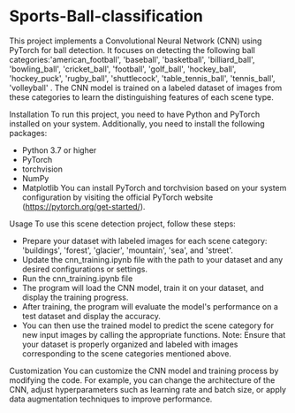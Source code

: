 # Sports-Ball-classification

This project implements a Convolutional Neural Network (CNN) using PyTorch for ball detection. It focuses on detecting the following ball categories:'american_football', 'baseball', 'basketball', 'billiard_ball', 'bowling_ball', 'cricket_ball', 'football', 'golf_ball', 'hockey_ball', 'hockey_puck', 'rugby_ball', 'shuttlecock', 'table_tennis_ball', 'tennis_ball', 'volleyball' . The CNN model is trained on a labeled dataset of images from these categories to learn the distinguishing features of each scene type.

Installation
To run this project, you need to have Python and PyTorch installed on your system.
Additionally, you need to install the following packages:

- Python 3.7 or higher
- PyTorch
- torchvision
- NumPy
- Matplotlib
You can install PyTorch and torchvision based on your system configuration by visiting the official PyTorch website (https://pytorch.org/get-started/).

Usage
To use this scene detection project, follow these steps:

- Prepare your dataset with labeled images for each scene category: 'buildings', 'forest', 'glacier', 'mountain', 'sea', and 'street'.
- Update the cnn_training.ipynb file with the path to your dataset and any desired configurations or settings.
- Run the cnn_training.ipynb file 
- The program will load the CNN model, train it on your dataset, and display the training progress.
- After training, the program will evaluate the model's performance on a test dataset and display the accuracy.
- You can then use the trained model to predict the scene category for new input images by calling the appropriate functions.
Note: Ensure that your dataset is properly organized and labeled with images corresponding to the scene categories mentioned above.

Customization
You can customize the CNN model and training process by modifying the code. For example, you can change the architecture of the CNN, adjust hyperparameters such as learning rate and batch size, or apply data augmentation techniques to improve performance.

